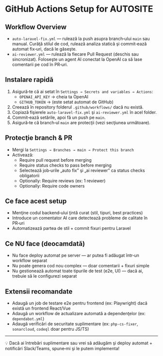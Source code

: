 # GitHub Actions Setup for AUTOSITE

## Workflow Overview

- `auto-laravel-fix.yml` — rulează la push asupra branch‑ului `main` sau manual. Curăţă stilul de cod, rulează analiza statică şi commit‑ează automat fix‑uri, dacă le găseşte.
- `ai-reviewer.yml` — rulează la fiecare Pull Request (deschis sau sincronizat). Foloseşte un agent AI conectat la OpenAI ca să lase comentarii pe cod în PR‑uri.

## Instalare rapidă

1. Asigură‑te că ai setat în `Settings → Secrets and variables → Actions`:
   - `OPENAI_API_KEY` → cheia ta OpenAI
   - `GITHUB_TOKEN` → (este setat automat de GitHub)
2. Creează în repository folderul `.github/workflows/` dacă nu există.
3. Copiază fişierele `auto-laravel-fix.yml` şi `ai-reviewer.yml` în acel folder.
4. Commit‑ează setările, apoi fă un push pe `main`.
5. Asigură‑te că branch‑ul `main` are protecţii (vezi secţiunea următoare).

## Protecţie branch & PR

- Mergi la `Settings → Branches → main → Protect this branch`
- Activează:
  - Require pull request before merging
  - Require status checks to pass before merging
  - Selectează job‑urile „auto fix” şi „ai reviewer” ca status checks obligatorii
  - Optionally: Require reviews (ex: 1 reviewer)
  - Optionally: Require code owners

## Ce face acest setup

- Menţine codul backend‑ului ţintă curat (stil, tipuri, best practices)
- Introduce un comentator AI care detectează probleme de calitate în PR‑uri
- Automatizează partea de stil + commit fixuri pentru Laravel

## Ce **NU** face (deocamdată)

- Nu face deploy automat pe server — ar putea fi adăugat într‑un workflow separat
- Nu poate genera cod nou complex — doar comentarii + fixuri simple
- Nu gestionează automat toate tipurile de test (e2e, UI) — dacă ai, trebuie să le configurezi separat

## Extensii recomandate

- Adaugă un job de testare e2e pentru frontend (ex: Playwright) dacă există un frontend React/Vue
- Adaugă un workflow de actualizare automată a dependenţelor (ex: `dependabot.yml`)
- Adaugă verificări de securitate suplimentare (ex: `php‑cs‑fixer`, `sonarcloud`, `codeql` doar pentru JS/TS)

---

💡 Dacă ai întrebări suplimentare sau vrei să adăugăm şi deploy automat + notificări Slack/Teams, spune‑mi şi le putem implementa!
